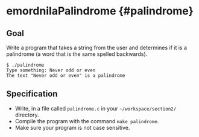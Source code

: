 # emordnilaPalindrome {#palindrome}

## Goal

Write a program that takes a string from the user and determines if it is a palindrome (a word that is the same spelled backwards).


    $ ./palindrome
    Type something: Never odd or even
    The text "Never odd or even" is a palindrome


## Specification
- Write, in a file called `palindrome.c` in your `~/workspace/section2/` directory.
- Compile the program with the command `make palindrome`.
- Make sure your program is not case sensitive.
